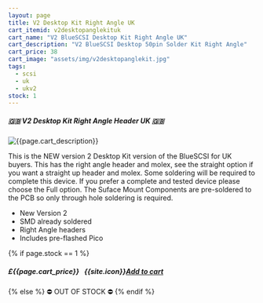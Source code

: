 ```yaml
---
layout: page
title: V2 Desktop Kit Right Angle UK
cart_itemid: v2desktopanglekituk
cart_name: "V2 BlueSCSI Desktop Kit Right Angle UK"
cart_description: "V2 BlueSCSI Desktop 50pin Solder Kit Right Angle"
cart_price: 38
cart_image: "assets/img/v2desktopanglekit.jpg"
tags: 
  - scsi
  - uk
  - ukv2
stock: 1
---
```


##### 🇬🇧 V2 Desktop Kit Right Angle Header UK 🇬🇧

![{{page.cart_description}}]({{page.cart_image}})

This is the NEW version 2 Desktop Kit version of the BlueSCSI for UK buyers. This has the right angle header and molex, see the straight option if you want a straight up header and molex. Some soldering will be required to complete this device. If you prefer a complete and tested device please choose the Full option. The Suface Mount Components are pre-soldered to the PCB so only through hole soldering is required.

* New Version 2
* SMD already soldered
* Right Angle headers
* Includes pre-flashed Pico

{% if page.stock == 1 %}
##### £{{page.cart_price}} &nbsp; {{site.icon}}[Add to cart](/cart#{{page.cart_itemid}})
{% else %}
&#9940; OUT OF STOCK &#9940;
{% endif %}